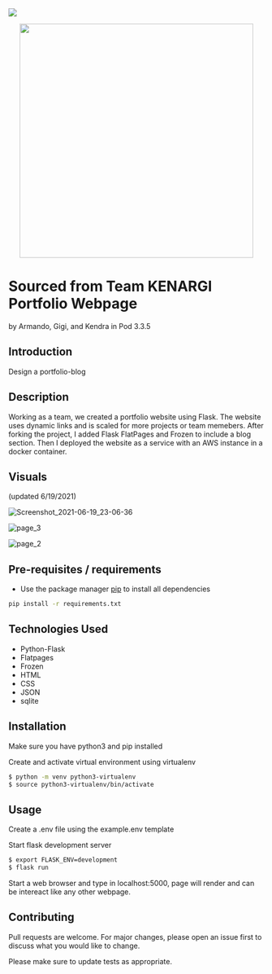 <img src=https://img.shields.io/github/license/kendrajmoore/hackathon-portfolio>
<p align="center">
 <img width="460" src="https://user-images.githubusercontent.com/51943194/121562739-98dd0680-c9ce-11eb-897a-579780e50c9a.jpg">
</p>

# Sourced from Team KENARGI Portfolio Webpage
by Armando, Gigi, and Kendra in Pod 3.3.5

## Introduction

Design a portfolio-blog

## Description

Working as a team, we created a portfolio website using Flask. The website uses dynamic links and is scaled for more projects or team memebers.
After forking the project, I added Flask FlatPages and Frozen to include a blog section. Then I deployed the website as a service with an AWS
instance in a docker container.

## Visuals 
(updated 6/19/2021)

![Screenshot_2021-06-19_23-06-36](https://user-images.githubusercontent.com/51943194/122663966-36fd6900-d153-11eb-95f5-8de33304a87f.png)

![page_3](https://user-images.githubusercontent.com/51943194/121791615-b19d1600-cba0-11eb-94d5-3d5ca7d3837a.png)

![page_2](https://user-images.githubusercontent.com/51943194/121791614-af3abc00-cba0-11eb-9976-d6ecb0f0b7de.png)

## Pre-requisites / requirements

- Use the package manager [pip](https://pip.pypa.io/en/stable/) to install all dependencies

```bash
pip install -r requirements.txt
```

## Technologies Used

- Python-Flask
- Flatpages
- Frozen
- HTML
- CSS
- JSON
- sqlite


## Installation

Make sure you have python3 and pip installed


Create and activate virtual environment using virtualenv
```bash
$ python -m venv python3-virtualenv
$ source python3-virtualenv/bin/activate
```

## Usage

Create a .env file using the example.env template


Start flask development server
```bash
$ export FLASK_ENV=development
$ flask run
```
Start a web browser and type in localhost:5000, page will render and can be intereact like any other webpage.

## Contributing
Pull requests are welcome. For major changes, please open an issue first to discuss what you would like to change.

Please make sure to update tests as appropriate.
